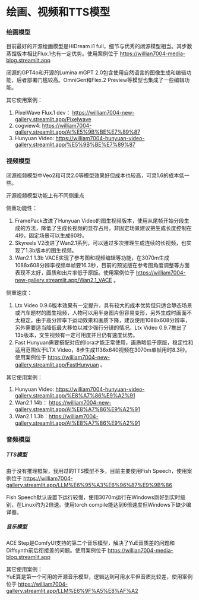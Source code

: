 # 绘画、视频和TTS模型

### 绘画模型

目前最好的开源绘画模型是HiDream i1 full，细节与优秀的闭源模型相当。其步数蒸馏版本相比Flux.1也有一定优势。使用案例位于 https://willian7004-media-blog.streamlit.app

闭源的GPT4o和开源的Lumina mGPT 2.0包含使用自然语言的图像生成和编辑功能，后者部署门槛较高。OmniGen和Flex.2 Preview等模型也集成了一些编辑功能。

其它使用案例：
1. PixelWave Flux.1 dev： https://william7004-new-gallery.streamlit.app/Pixelwave
2. cogview4: https://william7004-gallery.streamlit.app/AI%E5%9B%BE%E7%89%87
3. Hunyuan Video:  https://william7004-hunyuan-video-gallery.streamlit.app/%E5%9B%BE%E7%89%87

### 视频模型

闭源视频模型中Veo2和可灵2.0等模型效果好但成本也较高，可灵1.6的成本低一些。

开源视频模型功能上有不同侧重点

侧重功能性：
1. FramePack改进了Hunyuan Video的图生视频版本，使用从尾帧开始分段生成的方法，降低了生成长视频的显存占用，非固定场景建议把生成长度控制在4秒，固定场景可以生成60秒。
2. Skyreels V2改进了Wan2.1系列，可以通过多次推理生成连续的长视频，也实现了1.3b版本的图生视频。
3. Wan2.1 1.3b VACE实现了参考图和视频编辑等功能，在3070m生成1088x608分辨率视频单帧要16.3秒，目前的预览版在参考图角度调整等方面表现不太好，画质和出片率低于原版。使用案例位于 https://william7004-new-gallery.streamlit.app/Wan2.1_VACE 。

侧重速度：
1. Ltx Video 0.9.6版本效果有一定提升，具有较大的成本优势但只适合静态场景或汽车题材的图生视频，人物可以用半身图片但容易变形，另外生成时画面不太稳定。由于高分辨率下运动效果和画质下降，建议使用1088x608分辨率，另外需要适当降低最大移位以减少强行分镜的情况。Ltx Video 0.9.7推出了13b版本，文生视频有一定可用度并且仍有速度优势。
2. Fast Hunyuan需要搭配对应的lora才能正常使用，画质略低于原版，稳定性和适用范围优于LTX Video，8步生成1136x640视频在3070m单帧用时8.3秒。使用案例位于 https://william7004-new-gallery.streamlit.app/FastHunyuan 。

其它使用案例：
1. Hunyuan Video:  https://william7004-hunyuan-video-gallery.streamlit.app/%E8%A7%86%E9%A2%91
2. Wan2.1 14b： https://william7004-new-gallery.streamlit.app/AI%E8%A7%86%E9%A2%91
3. Wan2.1 1.3b：https://william7004-gallery.streamlit.app/AI%E8%A7%86%E9%A2%91 

### 音频模型

##### TTS模型

由于没有推理框架，我用过的TTS模型不多，目前主要使用Fish Speech，使用案例位于 https://william7004-gallery.streamlit.app/LLM%E6%95%A3%E6%96%87%E9%9B%86

Fish Speech默认设置下运行较慢，使用3070m运行在Windows刚好到实时级别，在Linux约为2倍速。使用torch compile能达到6倍速度但Windows下缺少编译器。

##### 音乐模型

ACE Step是ComfyUI支持的第二个音乐模型，解决了YuE音质差的问题和Diffsynth前后衔接差的问题。使用案例位于 https://willian7004-media-blog.streamlit.app

其它使用案例：\
YuE算是第一个可用的开源音乐模型，逻辑达到可用水平但音质比较差，使用案例位于 https://william7004-gallery.streamlit.app/LLM%E6%9F%A5%E8%AF%A2 